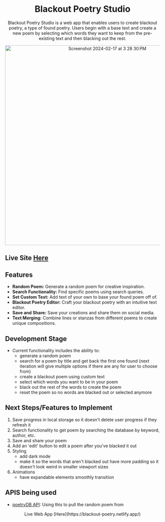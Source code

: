 <h1 align="center">Blackout Poetry Studio</h1>
<p align="center">
  Blackout Poetry Studio is a web app that enables users to create blackout poetry, a type of found poetry. Users begin with a base text and create a new poem by selecting which words they want to keep from the pre-existing text and then blacking out the rest.
</p>
<p align="center">
  <a href="https://blackout-poetry.netlify.app/" target="_blank">
    <img width="650" alt="Screenshot 2024-02-17 at 3 28 30 PM" src="https://github.com/raisa-d/BlackoutPoetryMaker/assets/144272001/302e3db6-c6d0-4b28-9633-44c6204974a9">
  </a>
</p>

## Live Site [Here](https://blackout-poetry.netlify.app/)

## Features

- **Random Poem:** Generate a random poem for creative inspiration.
- **Search Functionality:** Find specific poems using search queries.
- **Set Custom Text:** Add text of your own to base your found poem off of.
- **Blackout Poetry Editor:** Craft your blackout poetry with an intuitive text editor.
- **Save and Share:** Save your creations and share them on social media.
- **Text Merging:** Combine lines or stanzas from different poems to create unique compositions.

## Development Stage 
- Current functionality includes the ability to: 
  - generate a random poem
  - search for a poem by title and get back the first one found (next iteration will give multiple options if there are any for user to choose from)
  - create a blackout poem using custom text
  - select which words you want to be in your poem
  - black out the rest of the words to create the poem
  - reset the poem so no words are blacked out or selected anymore

## Next Steps/Features to Implement
1. Save progress in local storage so it doesn't delete user progress if they refresh it
2. Search functionality to get poem by searching the database by keyword, author, etc.
3. Save and share your poem
4. Add an 'edit' button to edit a poem after you've blacked it out
5. Styling
   - add dark mode
   - make it so the words that aren't blacked out have more padding so it doesn't look weird in smaller viewport sizes
6. Animations
   - have expandable elements smoothly transition

## APIS being used
- [poetryDB API](https://poetrydb.org/index.html): Using this to pull the random poem from
<p align="center">
  Live Web App [Here](https://blackout-poetry.netlify.app/)
</p>
